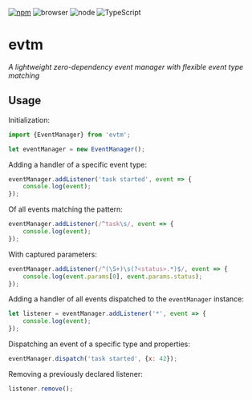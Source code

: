 [![npm](https://img.shields.io/npm/v/evtm?labelColor=royalblue&color=royalblue&style=flat-square)](https://www.npmjs.com/package/evtm) ![browser](https://img.shields.io/badge/browser-✓-345?labelColor=345&color=345&style=flat-square) ![node](https://img.shields.io/badge/node-✓-345?labelColor=345&color=345&style=flat-square) ![TypeScript](https://img.shields.io/badge/TypeScript-✓-345?labelColor=345&color=345&style=flat-square)

# evtm

*A lightweight zero-dependency event manager with flexible event type matching*

## Usage

Initialization:

```js
import {EventManager} from 'evtm';

let eventManager = new EventManager();
```

Adding a handler of a specific event type:

```js
eventManager.addListener('task started', event => {
    console.log(event);
});
```

Of all events matching the pattern:

```js
eventManager.addListener(/^task\s/, event => {
    console.log(event);
});
```

With captured parameters:

```js
eventManager.addListener(/^(\S+)\s(?<status>.*)$/, event => {
    console.log(event.params[0], event.params.status);
});
```

Adding a handler of all events dispatched to the `eventManager` instance:

```js
let listener = eventManager.addListener('*', event => {
    console.log(event);
});
```

Dispatching an event of a specific type and properties:

```js
eventManager.dispatch('task started', {x: 42});
```

Removing a previously declared listener:

```js
listener.remove();
```
